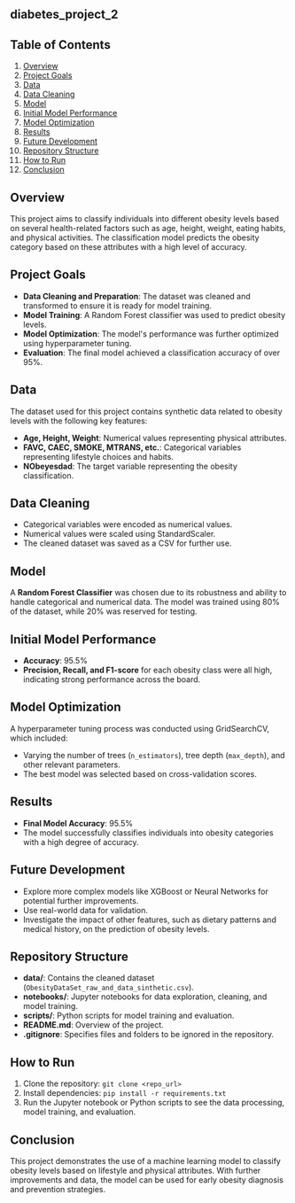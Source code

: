 ## diabetes_project_2

## **Table of Contents**


1. [Overview](#Overview)
2. [Project Goals](#Project-Goals)
3. [Data](#data)
4. [Data Cleaning](#Data-Cleaning)
5. [Model](#Model)
6. [Initial Model Performance](#Initial-Model-Performance)
7. [Model Optimization](#Model_Optimization)
8. [Results](#Results)
9. [Future Development](#Future-Development)
10. [Repository Structure](#Repository-Structure)
11. [How to Run](#How-to-Run)
12. [Conclusion](#conclusion)






## **Overview**
This project aims to classify individuals into different obesity levels based on several health-related factors such as age, height, weight, eating habits, and physical activities. The classification model predicts the obesity category based on these attributes with a high level of accuracy.

## **Project Goals**
- **Data Cleaning and Preparation**: The dataset was cleaned and transformed to ensure it is ready for model training.
- **Model Training**: A Random Forest classifier was used to predict obesity levels.
- **Model Optimization**: The model's performance was further optimized using hyperparameter tuning.
- **Evaluation**: The final model achieved a classification accuracy of over 95%.

## **Data**
The dataset used for this project contains synthetic data related to obesity levels with the following key features:
- **Age, Height, Weight**: Numerical values representing physical attributes.
- **FAVC, CAEC, SMOKE, MTRANS, etc.**: Categorical variables representing lifestyle choices and habits.
- **NObeyesdad**: The target variable representing the obesity classification.

## **Data Cleaning**
- Categorical variables were encoded as numerical values.
- Numerical values were scaled using StandardScaler.
- The cleaned dataset was saved as a CSV for further use.

## **Model**
A **Random Forest Classifier** was chosen due to its robustness and ability to handle categorical and numerical data. The model was trained using 80% of the dataset, while 20% was reserved for testing.

## **Initial Model Performance**
- **Accuracy**: 95.5%
- **Precision, Recall, and F1-score** for each obesity class were all high, indicating strong performance across the board.

## **Model Optimization**
A hyperparameter tuning process was conducted using GridSearchCV, which included:
- Varying the number of trees (`n_estimators`), tree depth (`max_depth`), and other relevant parameters.
- The best model was selected based on cross-validation scores.

## **Results**
- **Final Model Accuracy**: 95.5%
- The model successfully classifies individuals into obesity categories with a high degree of accuracy.

## **Future Development**
- Explore more complex models like XGBoost or Neural Networks for potential further improvements.
- Use real-world data for validation.
- Investigate the impact of other features, such as dietary patterns and medical history, on the prediction of obesity levels.

## **Repository Structure**
- **data/**: Contains the cleaned dataset (`ObesityDataSet_raw_and_data_sinthetic.csv`).
- **notebooks/**: Jupyter notebooks for data exploration, cleaning, and model training.
- **scripts/**: Python scripts for model training and evaluation.
- **README.md**: Overview of the project.
- **.gitignore**: Specifies files and folders to be ignored in the repository.

## **How to Run**
1. Clone the repository: `git clone <repo_url>`
2. Install dependencies: `pip install -r requirements.txt`
3. Run the Jupyter notebook or Python scripts to see the data processing, model training, and evaluation.

## **Conclusion**
This project demonstrates the use of a machine learning model to classify obesity levels based on lifestyle and physical attributes. With further improvements and data, the model can be used for early obesity diagnosis and prevention strategies.
